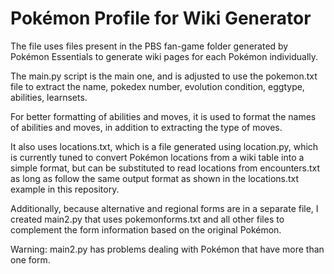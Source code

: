 # Pokémon Profile for Wiki Generator
The file uses files present in the PBS fan-game folder generated by Pokémon Essentials to generate wiki pages for each Pokémon individually.

The main.py script is the main one, and is adjusted to use the pokemon.txt file to extract the name, pokedex number, evolution condition, eggtype, abilities, learnsets.

For better formatting of abilities and moves, it is used to format the names of abilities and moves, in addition to extracting the type of moves.

It also uses locations.txt, which is a file generated using location.py, which is currently tuned to convert Pokémon locations from a wiki table into a simple format, but can be substituted to read locations from encounters.txt as long as follow the same output format as shown in the locations.txt example in this repository.

Additionally, because alternative and regional forms are in a separate file, I created main2.py that uses pokemonforms.txt and all other files to complement the form information based on the original Pokémon.

Warning: main2.py has problems dealing with Pokémon that have more than one form.
